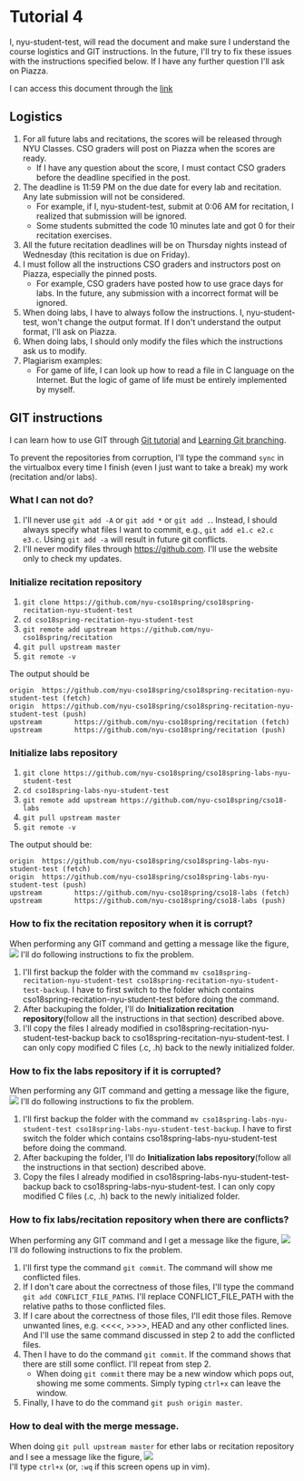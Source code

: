 # Tutorial 4
I, nyu-student-test, will read the document and make sure I understand the course logistics and GIT instructions. In the future, I'll try to fix these issues with the instructions specified below. If I have any further question I'll ask on Piazza.

I can access this document through the [link](https://github.com/nyu-cso18spring/cso18spring-recitation-nyu-student-test/blob/master/r05/CSO_CHEAT_SHEET.md)

## Logistics
1. For all future labs and recitations, the scores will be released through NYU Classes. CSO graders will post on Piazza when the scores are ready. 
   * If I have any question about the score, I must contact CSO graders before the deadline specified in the post.
2. The deadline is 11:59 PM on the due date for every lab and recitation. Any late submission will not be considered.
   * For example, if I, nyu-student-test, submit at 0:06 AM for recitation, I realized that submission will be ignored.
   * Some students submitted the code 10 minutes late and got 0 for their recitation exercises.
3. All the future recitation deadlines will be on Thursday nights instead of Wednesday (this recitation is due on Friday).
4. I must follow all the instructions CSO graders and instructors post on Piazza, especially the pinned posts.
   * For example, CSO graders have posted how to use grace days for labs. In the future, any submission with a incorrect format will be ignored. 
5. When doing labs, I have to always follow the instructions. I, nyu-student-test, won't change the output format. If I don't understand the output format, I'll ask on Piazza.
6. When doing labs, I should only modify the files which the instructions ask us to modify.
7. Plagiarism examples:
   * For game of life, I can look up how to read a file in C language on the Internet. But the logic of game of life must be entirely implemented by myself.

## GIT instructions
I can learn how to use GIT through [Git tutorial](https://try.github.io/levels/1/challenges/1) and [Learning Git branching](https://learngitbranching.js.org/).

To prevent the repositories from corruption, I'll type the command `sync` in the virtualbox every time I finish (even I just want to take a break) my work (recitation and/or labs).

### What I can not do?
1. I'll never use `git add -A` or `git add *` or `git add .`. Instead, I should always specify what files I want to commit, e.g., `git add e1.c e2.c e3.c`. Using `git add -a` will result in future git conflicts.
2. I'll never modify files through https://github.com. I'll use the website only to check my updates.

### Initialize recitation repository
1. `git clone https://github.com/nyu-cso18spring/cso18spring-recitation-nyu-student-test`
2. `cd cso18spring-recitation-nyu-student-test`
3. `git remote add upstream https://github.com/nyu-cso18spring/recitation`
4. `git pull upstream master`
5. `git remote -v`  

The output should be  

```
origin  https://github.com/nyu-cso18spring/cso18spring-recitation-nyu-student-test (fetch)
origin  https://github.com/nyu-cso18spring/cso18spring-recitation-nyu-student-test (push)
upstream        https://github.com/nyu-cso18spring/recitation (fetch)
upstream        https://github.com/nyu-cso18spring/recitation (push)
```

### Initialize labs repository
1. `git clone https://github.com/nyu-cso18spring/cso18spring-labs-nyu-student-test`
2. `cd cso18spring-labs-nyu-student-test`
3. `git remote add upstream https://github.com/nyu-cso18spring/cso18-labs`
4. `git pull upstream master`
5. `git remote -v`  

The output should be: 

```
origin  https://github.com/nyu-cso18spring/cso18spring-labs-nyu-student-test (fetch)
origin  https://github.com/nyu-cso18spring/cso18spring-labs-nyu-student-test (push)
upstream        https://github.com/nyu-cso18spring/cso18-labs (fetch)
upstream        https://github.com/nyu-cso18spring/cso18-labs (push)
```

### How to fix the recitation repository when it is corrupt?
When performing any GIT command and getting a message like the figure, ![](https://github.com/nyu-cso18/cso18-recitation/blob/staff/r04/corrupt.png) I'll do following instructions to fix the problem.

1. I'll first backup the folder with the command `mv cso18spring-recitation-nyu-student-test cso18spring-recitation-nyu-student-test-backup`. I have to first switch to the folder which contains cso18spring-recitation-nyu-student-test before doing the command.
2. After backuping the folder, I'll do **Initialization recitation repository**(follow all the instructions in that section) described above.
3. I'll copy the files I already modified in cso18spring-recitation-nyu-student-test-backup back to cso18spring-recitation-nyu-student-test. I can only copy modified C files (.c, .h) back to the newly initialized folder.

### How to fix the labs repository if it is corrupted?
When performing any GIT command and getting a message like the figure, ![](https://github.com/nyu-cso18/cso18-recitation/blob/staff/r04/corrupt.png) I'll do following instructions to fix the problem.

1. I'll first backup the folder with the command `mv cso18spring-labs-nyu-student-test cso18spring-labs-nyu-student-test-backup`. I have to first switch the folder which contains cso18spring-labs-nyu-student-test before doing the command.
2. After backuping the folder, I'll do **Initialization labs repository**(follow all the instructions in that section) described above.
3. Copy the files I already modified in cso18spring-labs-nyu-student-test-backup back to cso18spring-labs-nyu-student-test. I can only copy modified C files (.c, .h) back to the newly initialized folder.

### How to fix labs/recitation repository when there are conflicts?
When performing any GIT command and I get a message like the figure, ![](https://github.com/nyu-cso18/cso18-recitation/blob/staff/r04/conflict.png) I'll do following instructions to fix the problem.

1. I'll first type the command `git commit`. The command will show me conflicted files.
2. If I don't care about the correctness of those files, I'll type the command `git add CONFLICT_FILE_PATHS`. I'll replace CONFLICT\_FILE\_PATH with the relative paths to those conflicted files.
3. If I care about the correctness of those files, I'll edit those files. Remove unwanted lines, e.g. <<<<, >>>>, HEAD and any other conflicted lines. And I'll use the same command discussed in step 2 to add the conflicted files.
4. Then I have to do the command `git commit`. If the command shows that there are still some conflict. I'll repeat from step 2.
   * When doing `git commit` there may be a new window which pops out, showing me some comments. Simply typing `ctrl+x` can leave the window.
5. Finally, I have to do the command `git push origin master`.

### How to deal with the merge message.
When doing `git pull upstream master` for ether labs or recitation repository and I see a message like the figure, ![](https://github.com/nyu-cso18/cso18-recitation/blob/staff/r04/merge.png)   
I'll type `ctrl+x` (or, `:wq`  if this screen opens up in vim).
